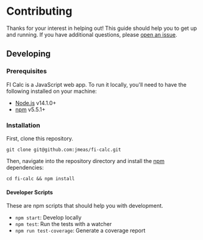# Contributing

Thanks for your interest in helping out! This guide should help you to get up and running. If you have
additional questions, please [open an issue](https://github.com/jamesplease/fi-calc/issues/new).

## Developing

### Prerequisites

FI Calc is a JavaScript web app. To run it locally, you'll need to have the following
installed on your machine:

- [Node.js](https://nodejs.org/en/) v14.1.0+
- [npm](https://www.npmjs.com) v5.5.1+

### Installation

First, clone this repository.

```
git clone git@github.com:jmeas/fi-calc.git
```

Then, navigate into the repository directory and install the [npm](https://www.npmjs.com/) dependencies:

```
cd fi-calc && npm install
```

#### Developer Scripts

These are npm scripts that should help you with development.

- `npm start`: Develop locally
- `npm test`: Run the tests with a watcher
- `npm run test-coverage`: Generate a coverage report
